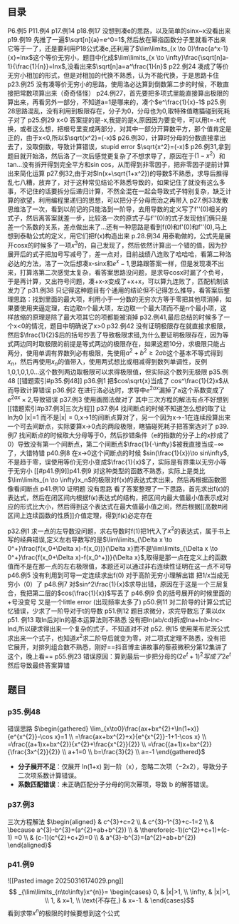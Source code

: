 ## 目录
P6.例5
P11.例4
p17.例14
p18.例17 没想到凑e的思路，以及简单的sinx~x没看出来 
p19.例19 先推了一遍$\sqrt[n]{a}=e^0=1$,然后放在幂指函数分子里就看不出来它等于一了，还是要利用P18公式凑e,还利用了$\lim\limits_{x \to 0}\frac{a^x-1}{x}=lnx$这个等价无穷小，题目中化成$\lim\limits_{x \to \infty}\frac{\sqrt[n]a-1}{\frac{1}{n}}=lnx$,没看出来$\sqrt[n]a=a^\frac{1}{n}$ 
p22.例24 凑成了等价无穷小相加的形式，但是对相加的代换不熟悉，认为不能代换，于是思路卡住
p23.例25 没有凑等价无穷小的思路，使用洛必达算到倒数第二步的时候，不敢直接把常数项算出来（奇奇怪怪）
p24.例27，首先要把多项式里能直接算出极限的算出来，再看另外一部分，不知道a=1是哪来的，凑个$e^\frac{1}{x}-1$
p25.例28思路混乱，没有利用到极限存在，分子为0，分母也为0,取特殊值瞎猫碰到死耗子对了
p25.例29 x<0 答案提的是-x,我提的是x,原因因为要变号，可以用t=-x代换，或者这么想，把根号里变成两部分，对其中一部分开算数平方，那个值肯定是正的，由于x<0,所以$\sqrt{x^2}=(-x)$
p26.例30，计算时分母的分数直接拿出去了，没取倒数，导致计算错误，stupid error
$\sqrt{x^2}=(-x)$
p26.例31,拿到题目就开始洛，然后洛了一次后感觉更复杂了不想求导了，原因在于$(1-x^2）$和tan...没有拆开得到完全平方和sin cos，从而得到非零因子，把非零因子提前计算出来简化运算
p27.例32,由于对$ln(x+\sqrt{1+x^2})的导数$不熟悉，求导后推得乱七八糟，放弃了，对于这种常见结论不熟悉导致的，如果记住了就没有这么多事，不记住的话要拆分后递归计算，不然全混在一起会导致式子特别复杂，缺乏计算的欲望，利用编程里递归的思想，可以把分子分母而治之再带入
p27.例33发散思维洛了一次，看到以前记的只能洛到一阶导，去用导数的定义写了f''(0)相关的式子，然后离答案就差一步，比较洛一次的原式子与f''(0)的式子发现他们俩只是差一个系数的关系，差点做出来了...还有一种思路是看到f(0)和f'(0)和f''(0),马上想到泰勒公式的定义，用它们把f(x)构造出来
p.28.例34 用泰勒做的，公式先是展开cosx的时候多了一项$x^3$的，自己发现了，然后依然计算出一个错的值，因为抄展开后的式子把加号写减号了，差一点对，目前战绩八连败了哈哈哈，看第二种洛必达的方法，洛了一次后想凑x-sinx和$e^x-1$,思路跟答案一样，但是发现凑不出来，打算洛第二次感觉太复杂，看答案思路没问题，是求导cosx时漏了个负号，于是再计算，又出符号问题，凑+x-x变成了+x+x，可以算九连败了，匹配机制该发力了
p31.例38 只记得这种题目有个通用的结论但不记得怎么推导，看答案后整理思路：找到里面的最大项，利用小于一分数的无穷次方等于零把其他项消掉，如果要使用夹逼定理，右边取n个最大项，左边取一个最大项而不是n个最小项，这样放缩的原理是除了最大项其它的项都能被消掉
p32.例41,最后总结的时候多了一个x<0的情况，题目中明确说了x>0
p32.例42 没有证明极限存在就直接求极限，然后$\frac{1}{2}$后的括号抄丢了导致极限求错,为什么要证明极限存在，因为等式两边同时取极限的前提是等式两边的极限存在，如果这题10分，求极限只能占两分，使用单调有界数列必有极限，先使用$a^2+b^2 \geq 2ab$这个基本不等式得到$x_n$，然后再使用$x_n$的值带入，使用两式想比或相减得到数列单调性，反例1,0,1,0,1,0...这个数列两边取极限可以求得极限值，但实际这个数列无极限
p35.例48 [[错题索引#p35.例48]] 
p36.例1 把$cos\sqrt{x}当成了 cos^\frac{1}{2}x$从而导致计算错误
p36.例2 在进行洛必达时，求导中$e^{2ax}$漏掉了a这个系数变成了$e^{2ax}\times 2$,导致错误
p37.例3 使用画图法做对了 其中三次方程的解法有点不好想到[[错题索引#p37.例3|三次方程]] 
p37.例4 找间断点的时候不知道怎么想的取了让ln为0 |x|=1 而不是|x| = 0,x->1的间断点算对了，另一个因为x->-1在连续段算出来一个可去间断点，实际要算x->0点的两段极限，瞎猫碰死耗子把答案选对了
p39.例7 找间断点的时候取大分母等于0，然后抄错条件（e的指数的分子上的x抄成了0）导致没有第一个间断点，第二个间断点$\frac{1}{-\infty}$被我直接当成$-\infty$了，大错特错 
p40.例8 在x->0这个间断点的时候 $sin(\frac{1}{x})\to sin\infty$,不是趋于零，误使用等价无穷小变成$\frac{1}{x}$了，实际是有界乘以无穷小等于无穷小
[[#p41.例9]]p41.例9 对这种类型的函数不熟悉，实际上是类比$\lim\limits_{n \to \infty}x_n$的极限对f(x)的表达式求出来，然后再根据函数图像看间断点 
p41.例10 证明题 没有思路 看了答案整理了一下思路，首先求出f($\epsilon$)的表达式，然后在闭区间内根据f($\epsilon$)表达式的结构，把区间内最大值最小值表示成对应的形式比大小，然后得到这个表达式在最大值最小值之间，然后根据[[高数#闭区间上连续函数的性质]]介值定理，得到f($\epsilon$)必定存在

p32.例1 求一点的左导数没问题，求右导数时f(1)把1代入了$x^2$的表达式，属于书上写的经典错误,定义左右导数写的是$\lim\limits_{\Delta x \to 0^+}\frac{f(x_0+\Delta x)-f(x_0))}{\Delta x}而不是\lim\limits_{\Delta x \to 0^+}\frac{f(x_0+\Delta x)-f(x_0^+))}{\Delta x}$,取得是那一点在定义上的函数值而不是在那一点的左右极限值，本题还可以通过非右连续性证明在这一点不可导
p46.例5 没有利用到可导一定连续求出f(0) 对于高阶无穷小理解出错 把1/x当成无穷小（0）了
p48.例7 对$sin^2\frac{1}{x}$求导出错，原因在于这是一个三层复合，我把第二层的$cos(\frac{1}{x})$写丢了
p46.例9 负的括号展开的时候里面的+号没变号 又是一个little error (出现频率太多了)
p50.例11 对二阶导的计算公式记忆错误，少求了一阶导对于t的导数
p51.例12 题目求微分，求完导数忘了乘以dx
p51. 例13 取ln后对ln的基本运算法则不熟悉 没有把ln(ab/cd)拆成lna+lnb-lnc-lnd,所以硬求得出来一个复杂的式子，不知道对不对
p52. 例15 使用莱布尼茨公式求出来一个式子，也知道$x^2$求二阶导后就变为零，对二项式定理不熟悉，没有把它展开，对排列组合数不熟悉，刚好==抖音博主讲故事的藜菽微积分第12集讲了这个，晚上看==
p55.例23 错误原因：算到最后一步把分母的$(2e^t+1)^2写成了2e^t$然后导致最终答案算错
## 题目

### p35.例48
错误思路
$\begin{gathered} \lim_{x\to0}\frac{ax+bx^{2}+\ln(1+x)}{e^{x^{2}}-\cos x}=1 \\ =\frac{ax+bx^{2}+x}{e^{x^{2}}-1+1-\cos x} \\ =\frac{(a+1)x+bx^{2}}{x^{2}+\frac{x^{2}}{2}} \\ =\frac{(a+1)x+bx^{2}}{\frac{3x^{2}}{2}} \\ a+1=0 \\ b=\frac{3}{2} \\ a=-1 \end{gathered}$
- **分子展开不足**：仅展开 ln(1+x) 到一阶（x），忽略二次项（−2x2​），导致分子二次项系数计算错误。
- ​**系数匹配错误**：未正确匹配分子分母的同次幂项，导致 b 的解答错误。
### p37.例3
三次方程解法
$\begin{aligned} & c^{3}+c=2 \\ & c^{3}-1^{3}+c-1=2 \\ & \because a^{3}-b^{3}=(a^{2}+ab+b^{2}) \\ & \therefore(c-1)(c^{2}+c+1)+(c-1) =0 \\ & (c-1)(c^{2}+c+2)=0 \\ & a^{3}-b^{3}=(a^{2}+ab+b^{2}) \end{aligned}$
### p41.例9
![[Pasted image 20250316174029.png]]
$$
_{\lim\limits_{n\to\infty}x^{n}}=
\begin{cases}
0, & |x|>1, \\
\infty, & |x|>1, \\
1, & x=1, \\
\text{不存在,} & x=-1. & 
\end{cases}$$
看到求带$x^n$的极限的时候要想到这个公式